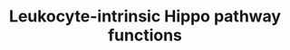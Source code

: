 ---
annotations:
- type: Cell Type Ontology
  value: leukocyte
- type: Pathway Ontology
  value: Hippo signaling pathway
- type: Cell Type Ontology
  value: T cell
- type: Disease Ontology
  value: cancer
- type: Pathway Ontology
  value: immune response pathway
authors:
- Ariutta
- Marvin M2
- Elisson nl
- Fehrhart
- Eweitz
description: 'The Hippo signaling pathway can regulate T lymphocyte proliferation
  and survival, giving rise to implications for cancer and immunology.  Solid lines:
  direct interactions Dotted lines: indirect (or not fully delineated) mechanisms'
last-edited: 2021-12-23
organisms:
- Homo sapiens
redirect_from:
- /index.php/Pathway:WP4542
- /instance/WP4542
schema-jsonld:
- '@context': https://schema.org/
  '@id': https://wikipathways.github.io/pathways/WP4542.html
  '@type': Dataset
  creator:
    '@type': Organization
    name: WikiPathways
  description: 'The Hippo signaling pathway can regulate T lymphocyte proliferation
    and survival, giving rise to implications for cancer and immunology.  Solid lines:
    direct interactions Dotted lines: indirect (or not fully delineated) mechanisms'
  keywords:
  - MST2
  - TAZ
  - FOXO4
  - YWHAQ
  - RAPL
  - RAB13
  - RHOA
  - YAP
  - NDR1
  - FOXO1
  - NDR2
  - RAP1
  - CCR7
  - SAV1
  - CD19
  - thymic egress
  - Blimp1
  - FOXO6
  - FOXP3
  - RAP
  - TEAD2
  - integrins
  - YAP1
  - p38MAPK
  - NORE1B
  - TEAD4
  - MOB1
  - Lymphocyte motility, migration,
  - MST1
  - FOXO3
  - TEAD1
  - LATS2
  - miR-21
  - LATS1
  - LPL
  - Kindlin-3
  - BLIMP1
  - Rac1
  - TEAD3
  - SKAP
  - LFA-1
  - ADAP
  license: CC0
  name: Leukocyte-intrinsic Hippo pathway functions
seo: CreativeWork
title: Leukocyte-intrinsic Hippo pathway functions
wpid: WP4542
---